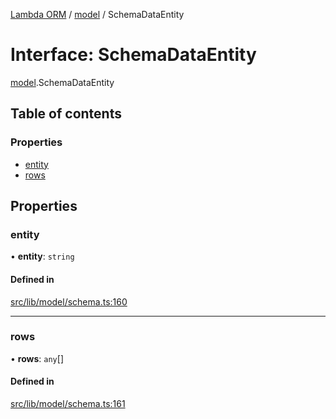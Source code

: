 [Lambda ORM](../README.md) / [model](../modules/model.md) / SchemaDataEntity

# Interface: SchemaDataEntity

[model](../modules/model.md).SchemaDataEntity

## Table of contents

### Properties

- [entity](model.SchemaDataEntity.md#entity)
- [rows](model.SchemaDataEntity.md#rows)

## Properties

### entity

• **entity**: `string`

#### Defined in

[src/lib/model/schema.ts:160](https://github.com/FlavioLionelRita/lambdaorm/blob/baac5cd/src/lib/model/schema.ts#L160)

___

### rows

• **rows**: `any`[]

#### Defined in

[src/lib/model/schema.ts:161](https://github.com/FlavioLionelRita/lambdaorm/blob/baac5cd/src/lib/model/schema.ts#L161)
